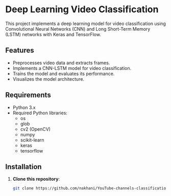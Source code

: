 # Deep Learning Video Classification

This project implements a deep learning model for video classification using Convolutional Neural Networks (CNN) and Long Short-Term Memory (LSTM) networks with Keras and TensorFlow.

## Features

- Preprocesses video data and extracts frames.
- Implements a CNN-LSTM model for video classification.
- Trains the model and evaluates its performance.
- Visualizes the model architecture.

## Requirements

- Python 3.x
- Required Python libraries:
  - os
  - glob
  - cv2 (OpenCV)
  - numpy
  - scikit-learn
  - keras
  - tensorflow

## Installation

1. **Clone this repository**:
   ```bash
   git clone https://github.com/nakhani/YouTube-channels-classification.git
